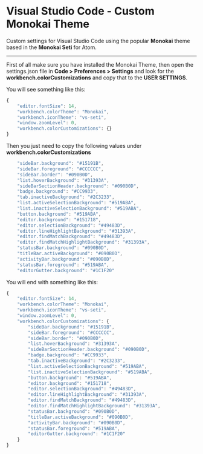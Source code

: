 # Visual Studio Code - Custom Monokai Theme

Custom settings for Visual Studio Code using the popular **Monokai** theme based in the **Monokai Seti** for Atom.

___

First of all make sure you have installed the Monokai Theme, then open the settings.json file in **Code > Preferences > Settings** and look for the **workbench.colorCustomizations** and copy that to the **USER SETTINGS**.

You will see something like this:

```javascript
{
    "editor.fontSize": 14,
    "workbench.colorTheme": "Monokai",
    "workbench.iconTheme": "vs-seti",
    "window.zoomLevel": 0,
    "workbench.colorCustomizations": {}
}
```

Then you just need to copy the following values under **workbench.colorCustomizations**


```javascript
    "sideBar.background": "#15191B",
    "sideBar.foreground": "#CCCCCC",
    "sideBar.border": "#090B0D",
    "list.hoverBackground": "#31393A",
    "sideBarSectionHeader.background": "#090B0D",
    "badge.background": "#CC9933",
    "tab.inactiveBackground": "#2C3233",
    "list.activeSelectionBackground": "#519ABA",
    "list.inactiveSelectionBackground": "#519ABA",
    "button.background": "#519ABA",
    "editor.background": "#151718",
    "editor.selectionBackground": "#49483D",
    "editor.lineHighlightBackground": "#31393A",
    "editor.findMatchBackground": "#49483D",
    "editor.findMatchHighlightBackground": "#31393A",
    "statusBar.background": "#090B0D",
    "titleBar.activeBackground": "#090B0D",
    "activityBar.background": "#090B0D",
    "statusBar.foreground": "#519ABA",
    "editorGutter.background": "#1C1F20"
```

You will end with something like this:


```javascript
{
    "editor.fontSize": 14,
    "workbench.colorTheme": "Monokai",
    "workbench.iconTheme": "vs-seti",
    "window.zoomLevel": 0,
    "workbench.colorCustomizations": {
        "sideBar.background": "#15191B",
        "sideBar.foreground": "#CCCCCC",
        "sideBar.border": "#090B0D",
        "list.hoverBackground": "#31393A",
        "sideBarSectionHeader.background": "#090B0D",
        "badge.background": "#CC9933",
        "tab.inactiveBackground": "#2C3233",
        "list.activeSelectionBackground": "#519ABA",
        "list.inactiveSelectionBackground": "#519ABA",
        "button.background": "#519ABA",
        "editor.background": "#151718",
        "editor.selectionBackground": "#49483D",
        "editor.lineHighlightBackground": "#31393A",
        "editor.findMatchBackground": "#49483D",
        "editor.findMatchHighlightBackground": "#31393A",
        "statusBar.background": "#090B0D",
        "titleBar.activeBackground": "#090B0D",
        "activityBar.background": "#090B0D",
        "statusBar.foreground": "#519ABA",
        "editorGutter.background": "#1C1F20"
    }
}
```
